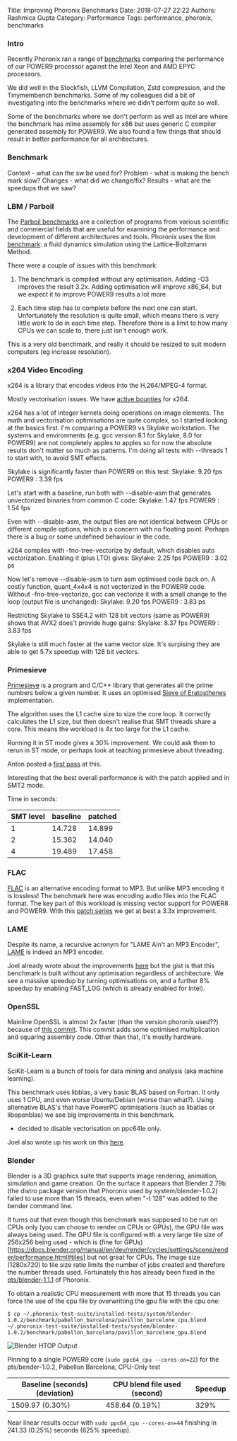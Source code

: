 Title: Improving Phoronix Benchmarks
Date: 2018-07-27 22:22
Authors: Rashmica Gupta
Category: Performance
Tags: performance, phoronix, benchmarks
 

### Intro

Recently Phoronix ran a range of [benchmarks](https://www.phoronix.com/scan.php?page=article&item=power9-talos-2&num=1) comparing the performance of our POWER9 processor against the Intel Xeon and AMD EPYC processors. 

We did well in the Stockfish, LLVM Compilation, Zstd compression, and the Tinymembench benchmarks. Some of my colleagues did a bit of investigating into the benchmarks where we didn't perform quite so well.

Some of the benchmarks where we don't perform as well as Intel are where the benchmark has inline assembly for x86 but uses generic C compiler generated assembly for POWER9. We also found a few things that should result in better performance for all architectures.

### Benchmark

Context - what can the sw be used for?
Problem - what is making the bench mark slow?
Changes - what did we change/fix?
Results - what are the speedups that we saw?


### LBM / Parboil
The [Parboil benchmarks](http://impact.crhc.illinois.edu/parboil/parboil.aspx) are a collection of programs from various scientific 
and commercial fields that are useful for examining the performance and development of different architectures and tools.
Phoronix uses the lbm [benchmark](https://www.spec.org/cpu2006/Docs/470.lbm.html): a fluid
dynamics simulation using the Lattice-Boltzmann Method.


There were a couple of issues with this benchmark:

1. The benchmark is compiled without any optimisation. Adding -O3 improves the result 3.2x. Adding
optimisation will improve x86_64, but we expect it to improve POWER9 results a lot more.


2. Each time step has to complete before the next one can start.
Unfortunately the resolution is quite small, which means there is very
little work to do in each time step. Therefore there is a limit to how
many CPUs we can scale to, there just isn't enough work.

This is a very old benchmark, and really it should be resized to suit
modern computers (eg increase resolution).



### x264 Video Encoding
x264 is a library that encodes videos into the H.264/MPEG-4 format.

Mostly vectorisation issues. We have [active bounties](https://www.bountysource.com/teams/ibm/bounties) for x264.



x264 has a lot of integer kernels doing operations on image elements. The math and vectorisation optimisations are quite complex, so I started looking at the basics first. I'm comparing a POWER9 vs Skylake workstation. The systems and environments (e.g. gcc version 8.1 for Skylake, 8.0 for POWER9) are not completely apples to apples so for now the absolute results don't matter so much as patterns. I'm doing all tests with --threads 1 to start with, to avoid SMT effects.

Skylake is significantly faster than POWER9 on this test:
Skylake: 9.20 fps
POWER9 : 3.39 fps

Let's start with a baseline, run both with --disable-asm that generates unvectorized binaries from common C code:
Skylake: 1.47 fps
POWER9 : 1.54 fps

Even with --disable-asm, the output files are not identical between CPUs or different compile options, which is a concern with no floating point. Perhaps there is a bug or some undefined behaviour in the code.

x264 compiles with -fno-tree-vectorize by default, which disables auto vectorization. Enabling it (plus LTO) gives:
Skylake: 2.25 fps
POWER9 : 3.02 ps

Now let's remove --disable-asm to turn asm optimised code back on. A costly function, quant_4x4x4 is not vectorized in the POWER9 code. Without -fno-tree-vectorize, gcc can vectorize it with a small change to the loop (output file is unchanged):
Skylake: 9.20 fps
POWER9 : 3.83 ps

Restricting Skylake to SSE4.2 with 128 bit vectors (same as POWER9) shows that AVX2 does't provide huge gains:
Skylake: 8.37 fps
POWER9 : 3.83 fps

Skylake is still much faster at the same vector size. It's surpising they are able to get 5.7x speedup with 128 bit vectors. 


### Primesieve
[Primesieve](https://primesieve.org/) is a program and C/C++ library that generates all the prime numbers below a given number. It uses an optimised [Sieve of Eratosthenes](https://upload.wikimedia.org/wikipedia/commons/b/b9/Sieve_of_Eratosthenes_animation.gif) implementation.

The algorithm uses the L1 cache size to size the core loop.
It correctly calculates the L1 size, but then doesn't realise that SMT
threads share a core. This means the workload is 4x too large for the
L1 cache.

Running it in ST mode gives a 30% improvement. We could ask them to
rerun in ST mode, or perhaps look at teaching primesieve about
threading.

Anton posted a [first pass](https://github.com/kimwalisch/primesieve/pull/54) at this.

Interesting that the best overall performance is with the patch applied
and in SMT2 mode.

Time in seconds:

|SMT level   |    baseline   |     patched|
|------------|---------------|-----------|
|1           |    14.728     |     14.899|
|2           |    15.362     |     14.040|
|4           |    19.489     |     17.458|

### FLAC
[FLAC](https://xiph.org/flac/) is an alternative encoding format to MP3. But unlike MP3 encoding it is lossless!
The benchmark here was encoding audio files into the FLAC format. The key part of this workload is missing vector support for POWER8 and POWER9. With this [patch series](http://lists.xiph.org/pipermail/flac-dev/2018-July/006351.html) we get at best a 3.3x improvement.

### LAME
Despite its name, a recursive acronym for "LAME Ain't an MP3 Encoder", [LAME](http://lame.sourceforge.net/) is indeed an MP3 encoder.

Joel already wrote about the improvements [here](https://shenki.github.io/LameMP3-on-Power9/) but the gist is that this benchmark is built without any optimisation regardless of architecture. We see a massive speedup by turning optimisations on, and a further 8% speedup by enabling FAST_LOG (which is already enabled for Intel).



### OpenSSL

Mainline OpenSSL is almost 2x faster (than the version phoronix used??) because of [this commit](https://github.com/openssl/openssl/commit/68f6d2a02c8cc30c5c737fc948b7cf023a234b47). This commit adds some optimised multiplication and squaring assembly code. 
Other than that, it's mostly hardware.


### SciKit-Learn
SciKit-Learn is a bunch of tools for data mining and analysis (aka machine learning).

This benchmark uses libblas, a very basic BLAS based on Fortran. It only uses 1 CPU, and even worse Ubuntu/Debian (worse than what?). Using alternative BLAS's that have PowerPC optimisations (such as libatlas or libopenblas) we see big improvements in this benchmark.

- decided to disable vectorisation on ppc64le only.

Joel also wrote up his work on this [here](https://shenki.github.io/Scikit-Learn-on-Power9/).

### Blender
Blender is a 3D graphics suite that supports image rendering, animation, simulation and game creation. On the surface it appears that Blender 2.79b (the distro package version that Phoronix used by system/blender-1.0.2) failed to use more than 15 threads, even when "-t 128" was added to the bender command line.

It turns out that even though this benchmark was supposed to be run on CPUs only (you can choose to render on CPUs or GPUs), the GPU file was always being used. The GPU file is configured with a very large tile size of 256x256 being used - which is (fine for GPUs)[https://docs.blender.org/manual/en/dev/render/cycles/settings/scene/render/performance.html#tiles] but not great for CPUs. The image size (1280x720) to tile size ratio limits the number of jobs created and therefore the number threads used. Fortunately this has already been fixed in the [pts/blender-1.1.1](https://openbenchmarking.org/test/pts/blender) of Phoronix.

To obtain a realistic CPU measurement with more that 15 threads you can force the use of the cpu file by overwritting the gpu file with the cpu one:

```$ cp ~/.phoronix-test-suite/installed-tests/system/blender-1.0.2/benchmark/pabellon_barcelona/pavillon_barcelone_cpu.blend  ~/.phoronix-test-suite/installed-tests/system/blender-1.0.2/benchmark/pabellon_barcelona/pavillon_barcelone_gpu.blend```

![Blender HTOP Output][00]

Pinning to a single POWER9 core (```sudo ppc64_cpu --cores-on=22```) for the pts/bender-1.0.2, Pabellon Barcelona, CPU-Only test

| Baseline (seconds) (deviation) | CPU blend file used (second) | Speedup |
|--------------------------------|------------------------------|---------|
| 1509.97 (0.30%)                | 458.64 (0.19%)               | 329%    |

Near linear results occur with ```sudo ppc64_cpu --cores-on=44``` finishing in 241.33 (0.25%) seconds (625% speedup).

[00]: /content/images/phoronix/blender-88threads.png "Blender with CPU Blend file"
